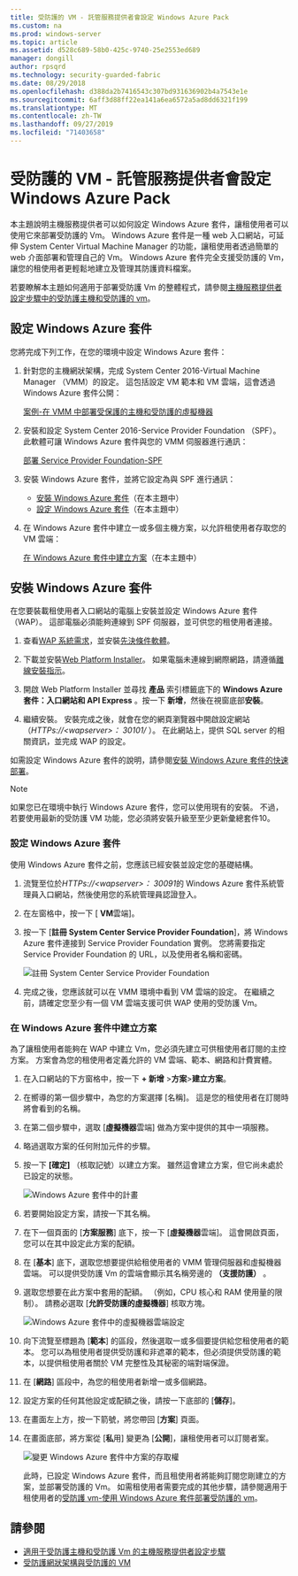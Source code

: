 ```yaml
---
title: 受防護的 VM - 託管服務提供者會設定 Windows Azure Pack
ms.custom: na
ms.prod: windows-server
ms.topic: article
ms.assetid: d528c689-58b0-425c-9740-25e2553ed689
manager: dongill
author: rpsqrd
ms.technology: security-guarded-fabric
ms.date: 08/29/2018
ms.openlocfilehash: d388da2b7416543c307bd931636902b4a7543e1e
ms.sourcegitcommit: 6aff3d88ff22ea141a6ea6572a5ad8dd6321f199
ms.translationtype: MT
ms.contentlocale: zh-TW
ms.lasthandoff: 09/27/2019
ms.locfileid: "71403658"
---
```

# <a name="shielded-vms---hosting-service-provider-sets-up-windows-azure-pack"></a>受防護的 VM - 託管服務提供者會設定 Windows Azure Pack

本主題說明主機服務提供者可以如何設定 Windows Azure 套件，讓租使用者可以使用它來部署受防護的 Vm。 Windows Azure 套件是一種 web 入口網站，可延伸 System Center Virtual Machine Manager 的功能，讓租使用者透過簡單的 web 介面部署和管理自己的 Vm。 Windows Azure 套件完全支援受防護的 Vm，讓您的租使用者更輕鬆地建立及管理其防護資料檔案。

若要瞭解本主題如何適用于部署受防護 Vm 的整體程式，請參閱[主機服務提供者設定步驟中的受防護主機和受防護的 vm](guarded-fabric-configuration-scenarios-for-shielded-vms-overview.md)。

## <a name="setting-up-windows-azure-pack"></a>設定 Windows Azure 套件

您將完成下列工作，在您的環境中設定 Windows Azure 套件：

1. 針對您的主機網狀架構，完成 System Center 2016-Virtual Machine Manager （VMM）的設定。 這包括設定 VM 範本和 VM 雲端，這會透過 Windows Azure 套件公開：

    [案例-在 VMM 中部署受保護的主機和受防護的虛擬機器](https://technet.microsoft.com/system-center-docs/vmm/scenario/guarded-overview)

2. 安裝和設定 System Center 2016-Service Provider Foundation （SPF）。 此軟體可讓 Windows Azure 套件與您的 VMM 伺服器進行通訊：

    [部署 Service Provider Foundation-SPF](https://technet.microsoft.com/system-center-docs/spf/deploy/deploy-spf)

3. 安裝 Windows Azure 套件，並將它設定為與 SPF 進行通訊：

    - [安裝 Windows Azure 套件](#install-windows-azure-pack)（在本主題中）
    - [設定 Windows Azure 套件](#configure-windows-azure-pack)（在本主題中）

4. 在 Windows Azure 套件中建立一或多個主機方案，以允許租使用者存取您的 VM 雲端：

    [在 Windows Azure 套件中建立方案](#create-a-plan-in-windows-azure-pack)（在本主題中）

## <a name="install-windows-azure-pack"></a>安裝 Windows Azure 套件

在您要裝載租使用者入口網站的電腦上安裝並設定 Windows Azure 套件（WAP）。 這部電腦必須能夠連線到 SPF 伺服器，並可供您的租使用者連接。

1.  查看[WAP 系統需求](https://technet.microsoft.com/library/dn296442.aspx)，並安裝[先決條件軟體](https://technet.microsoft.com/library/dn469335.aspx)。

2.  下載並安裝[Web Platform Installer](https://www.microsoft.com/web/downloads/platform.aspx)。 如果電腦未連線到網際網路，請遵循[離線安裝指示](http://www.iis.net/learn/install/web-platform-installer/web-platform-installer-v4-command-line-webpicmdexe-rtw-release)。

3.  開啟 Web Platform Installer 並尋找 **產品** 索引標籤底下的  **Windows Azure 套件：入口網站和 API Express** 。按一下 **新增**，然後在視窗底部**安裝**。

4.  繼續安裝。 安裝完成之後，就會在您的網頁瀏覽器中開啟設定網站（*HTTPs://&lt;wapserver&gt;： 30101/* ）。 在此網站上，提供 SQL server 的相關資訊，並完成 WAP 的設定。

如需設定 Windows Azure 套件的說明，請參閱[安裝 Windows Azure 套件的快速部署](https://technet.microsoft.com/dn296439.aspx)。

> [!NOTE]
> 如果您已在環境中執行 Windows Azure 套件，您可以使用現有的安裝。 不過，若要使用最新的受防護 VM 功能，您必須將安裝升級至至少更新彙總套件10。

### <a name="configure-windows-azure-pack"></a>設定 Windows Azure 套件

使用 Windows Azure 套件之前，您應該已經安裝並設定您的基礎結構。

1.  流覽至位於*HTTPs://&lt;wapserver&gt;： 30091*的 Windows Azure 套件系統管理員入口網站，然後使用您的系統管理員認證登入。

2.  在左窗格中，按一下 [ **VM**雲端]。

3.  按一下 [**註冊 System Center Service Provider Foundation**]，將 Windows Azure 套件連接到 Service Provider Foundation 實例。 您將需要指定 Service Provider Foundation 的 URL，以及使用者名稱和密碼。

    ![註冊 System Center Service Provider Foundation](../media/Guarded-Fabric-Shielded-VM/guarded-host-azure-pack-01-register-spf.png)

4.  完成之後，您應該就可以在 VMM 環境中看到 VM 雲端的設定。 在繼續之前，請確定您至少有一個 VM 雲端支援可供 WAP 使用的受防護 Vm。

### <a name="create-a-plan-in-windows-azure-pack"></a>在 Windows Azure 套件中建立方案

為了讓租使用者能夠在 WAP 中建立 Vm，您必須先建立可供租使用者訂閱的主控方案。 方案會為您的租使用者定義允許的 VM 雲端、範本、網路和計費實體。

1. 在入口網站的下方窗格中，按一下  **+ 新增** &gt;**方案**&gt;**建立方案**。

2. 在嚮導的第一個步驟中，為您的方案選擇 [名稱]。 這是您的租使用者在訂閱時將會看到的名稱。

3. 在第二個步驟中，選取 [**虛擬機器**雲端] 做為方案中提供的其中一項服務。

4. 略過選取方案的任何附加元件的步驟。

5. 按一下 **[確定]** （核取記號）以建立方案。 雖然這會建立方案，但它尚未處於已設定的狀態。

   ![Windows Azure 套件中的計畫](../media/Guarded-Fabric-Shielded-VM/guarded-host-azure-pack-02-create-plan.png)

6. 若要開始設定方案，請按一下其名稱。

7. 在下一個頁面的 [**方案服務**] 底下，按一下 [**虛擬機器**雲端]。 這會開啟頁面，您可以在其中設定此方案的配額。

8. 在 [**基本**] 底下，選取您想要提供給租使用者的 VMM 管理伺服器和虛擬機器雲端。 可以提供受防護 Vm 的雲端會顯示其名稱旁邊的 **（支援防護）** 。

9. 選取您想要在此方案中套用的配額。 （例如，CPU 核心和 RAM 使用量的限制）。 請務必選取 [**允許受防護的虛擬機器**] 核取方塊。

   ![Windows Azure 套件中的虛擬機器雲端設定](../media/Guarded-Fabric-Shielded-VM/guarded-host-azure-pack-03-virtual-machine-clouds.png)
    
10. 向下流覽至標題為 [**範本**] 的區段，然後選取一或多個要提供給您租使用者的範本。 您可以為租使用者提供受防護和非遮罩的範本，但必須提供受防護的範本，以提供租使用者關於 VM 完整性及其秘密的端對端保證。

11. 在 [**網路**] 區段中，為您的租使用者新增一或多個網路。

12. 設定方案的任何其他設定或配額之後，請按一下底部的 [**儲存**]。

13. 在畫面左上方，按一下箭號，將您帶回 [**方案**] 頁面。

14. 在畫面底部，將方案從 [**私**用] 變更為 [**公開**]，讓租使用者可以訂閱者案。

    ![變更 Windows Azure 套件中方案的存取權](../media/Guarded-Fabric-Shielded-VM/guarded-host-azure-pack-04-change-access.png)

    此時，已設定 Windows Azure 套件，而且租使用者將能夠訂閱您剛建立的方案，並部署受防護的 Vm。 如需租使用者需要完成的其他步驟，請參閱適用于租使用者的[受防護 vm-使用 Windows Azure 套件部署受防護的 vm](guarded-fabric-shielded-vm-windows-azure-pack.md)。

## <a name="see-also"></a>請參閱

- [適用于受防護主機和受防護 Vm 的主機服務提供者設定步驟](guarded-fabric-configuration-scenarios-for-shielded-vms-overview.md)
- [受防護網狀架構與受防護的 VM](guarded-fabric-and-shielded-vms-top-node.md)
